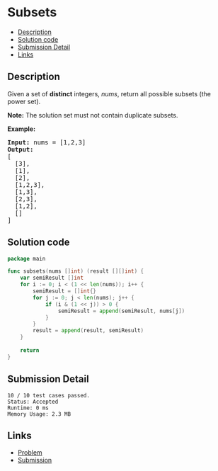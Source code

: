 # Subsets

- [Description](#description)
- [Solution code](#solution-code)
- [Submission Detail](#submission-detail)
- [Links](#links)

## Description

<div><p>Given a set of <strong>distinct</strong> integers, <em>nums</em>, return all possible subsets (the power set).</p>

<p><strong>Note:</strong> The solution set must not contain duplicate subsets.</p>

<p><strong>Example:</strong></p>

<pre><strong>Input:</strong> nums = [1,2,3]
<strong>Output:</strong>
[
  [3],
&nbsp; [1],
&nbsp; [2],
&nbsp; [1,2,3],
&nbsp; [1,3],
&nbsp; [2,3],
&nbsp; [1,2],
&nbsp; []
]</pre>
</div>

## Solution code

```go
package main

func subsets(nums []int) (result [][]int) {
	var semiResult []int
	for i := 0; i < (1 << len(nums)); i++ {
		semiResult = []int{}
		for j := 0; j < len(nums); j++ {
			if (i & (1 << j)) > 0 {
				semiResult = append(semiResult, nums[j])
			}
		}
		result = append(result, semiResult)
	}
	
	return
}
```

## Submission Detail

```
10 / 10 test cases passed.
Status: Accepted
Runtime: 0 ms
Memory Usage: 2.3 MB
```

## Links

- [Problem](https://leetcode.com/problems/subsets/)
- [Submission](https://leetcode.com/submissions/detail/410959533/)

